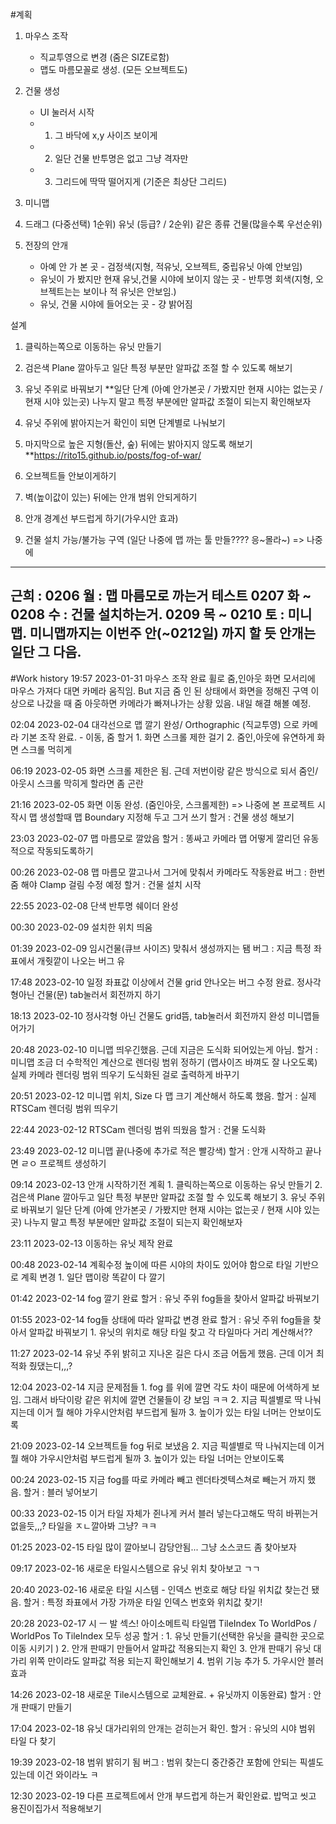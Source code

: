 #계획
1. 마우스 조작 
	- 직교투영으로 변경 (줌은 SIZE로함)
	- 맵도 마름모꼴로 생성. (모든 오브젝트도)

2. 건물 생성
	- UI 눌러서 시작
	- 1. 그 바닥에 x,y 사이즈 보이게 
	- 2. 일단 건물 반투명은 없고 그냥 격자만
	- 3. 그리드에 딱딱 떨어지게 (기준은 최상단 그리드)
3. 미니맵	

4. 드래그 (다중선택)
	1순위) 유닛 (등급? / 
	2순위) 같은 종류 건물(많을수록 우선순위)

5. 전장의 안개
	* 아예 안 가 본 곳 - 검정색(지형, 적유닛, 오브젝트, 중립유닛 아예 안보임)
	* 유닛이 가 봤지만 현재 유닛,건물 시야에 보이지 않는 곳 - 반투명 회색(지형, 오브젝트는는 보이나 적 유닛은 안보임.)
	* 유닛, 건물 시야에 들어오는 곳 - 걍 밝어짐

설계
1. 클릭하는쪽으로 이동하는 유닛 만들기
2. 검은색 Plane 깔아두고 일단 특정 부분만 알파값 조절 할 수 있도록 해보기
3. 유닛 주위로 바꿔보기
**일단 단계 (아예 안가본곳 / 가봤지만 현재 시야는 없는곳 / 현재 시야 있는곳) 나누지 말고 특정 부분에만 알파값 조절이 되는지 확인해보자
4. 유닛 주위에 밝아지는거 확인이 되면
	단계별로 나눠보기
5. 마지막으로 높은 지형(돌산, 숲) 뒤에는 밝아지지 않도록 해보기
**https://rito15.github.io/posts/fog-of-war/

1. 오브젝트들 안보이게하기
2. 벽(높이값이 있는) 뒤에는 안개 범위 안되게하기
3. 안개 경계선 부드럽게 하기(가우시안 효과)

6. 건물 설치 가능/불가능 구역 (일단 나중에 맵 까는 툴 만들???? 응~몰라~) 
	=> 나중에  

----------------------------------------------------------------------------------------------------------------------------------------
근희 :    0206 월 : 맵 마름모로 까는거 테스트
   0207 화 ~ 0208 수 : 건물 설치하는거.
   0209 목 ~ 0210 토 : 미니맵.
   미니맵까지는 이번주 안(~0212일) 까지 할 듯
   안개는 일단 그 다음.   
----------------------------------------------------------------------------------------------------------------------------------------

	
	
	
#Work history
19:57 2023-01-31	마우스 조작 완료
			휠로 줌,인아웃
			화면 모서리에 마우스 가져다 대면 카메라 움직임.
	But 지금 줌 인 된 상태에서 화면을 정해진 구역 이상으로 나갔을 때 줌 아웃하면 카메라가 빠져나가는 상황 있음. 내일 해결 해볼 예정.

02:04 2023-02-04	대각선으로 맵 깔기 완성/ Orthographic (직교투영) 으로 카메라 기본 조작 완료.
			- 이동, 줌
	할거 1. 화면 스크롤 제한 걸기 
		2. 줌인,아웃에 유연하게 화면 스크롤 먹히게

06:19 2023-02-05	화면 스크롤 제한은 됨.
	근데 저번이랑 같은 방식으로 되서 줌인/아웃시 스크롤 막히게 할라면 좀 곤란

21:16 2023-02-05	화면 이동 완성. (줌인아웃, 스크롤제한)
		=> 나중에 본 프로젝트 시작시 맵 생성할때 맵 Boundary 지정해 두고 그거 쓰기
	할거 : 건물 생성 해보기

23:03 2023-02-07	맵 마름모로 깔았음
	할거 : 똥싸고 카메라 맵 어떻게 깔리던 유동적으로 작동되도록하기

00:26 2023-02-08	맵 마름모 깔고나서 그거에 맞춰서 카메라도 작동완료 
	버그 : 한번 줌 해야 Clamp 걸림 수정 예정
	할거 : 건물 설치 시작

22:55 2023-02-08	단색 반투명 쉐이더 완성

00:30 2023-02-09	설치한 위치 띄움

01:39 2023-02-09	임시건물(큐브 사이즈) 맞춰서 생성까지는 됌
	버그 : 지금 특정 좌표에서 개줫깥이 나오는 버그 유 

17:48 2023-02-10	일정 좌표값 이상에서 건물 grid 안나오는 버그 수정 완료.
	정사각형아닌 건물(문) tab눌러서 회전까지 하기

18:13 2023-02-10	 정사각형 아닌 건물도 grid뜸, tab눌러서 회전까지 완성
	미니맵들어가기

20:48 2023-02-10	미니맵 띄우긴했음.	근데 지금은 도식화 되어있는게 아님.
	할거 : 미니맵 조금 더 수학적인 계산으로 렌더링 범위 정하기 (맵사이즈 바껴도 잘 나오도록)
		실제 카메라 렌더링 범위 띄우기
		도식화된 걸로 출력하게 바꾸기

20:51 2023-02-12	미니맵 위치, Size 다 맵 크기 계산해서 하도록 했음.
	할거 : 실제 RTSCam 렌더링 범위 띄우기

22:44 2023-02-12	RTSCam 렌더링 범위 띄웠음
	할거 : 건물 도식화

23:49 2023-02-12	미니맵 끝(나중에 추가로 적은 빨강색)
	할거 : 안개 시작하고 끝나면 ㄹㅇ 프로젝트 생성하기

09:14 2023-02-13	안개 시작하기전 계획
	1. 클릭하는쪽으로 이동하는 유닛 만들기
	2. 검은색 Plane 깔아두고 일단 특정 부분만 알파값 조절 할 수 있도록 해보기
	3. 유닛 주위로 바꿔보기
일단 단계 (아예 안가본곳 / 가봤지만 현재 시야는 없는곳 / 현재 시야 있는곳) 나누지 말고 특정 부분에만 알파값 조절이 되는지 확인해보자

23:11 2023-02-13	이동하는 유닛 제작 완료

00:48 2023-02-14	계획수정
	높이에 따른 시야의 차이도 있어야 함으로 타일 기반으로 계획 변경
	1. 일단 맵이랑 똑같이 다 깔기

01:42 2023-02-14	fog 깔기 완료
	할거 : 유닛 주위 fog들을 찾아서 알파값 바꿔보기

01:55 2023-02-14	fog들 상태에 따라 알파값 변경 완료
	할거 : 유닛 주위 fog들을 찾아서 알파값 바꿔보기
	1. 유닛의 위치로 해당 타일 찾고 각 타일마다 거리 계산해서??

11:27 2023-02-14	유닛 주위 밝히고 지나온 길은 다시 조금 어둡게 했음.
		근데 이거 최적화 줬댔는디,,,?

12:04 2023-02-14	지금 문제점들
	1. fog 를 위에 깔면 각도 차이 때문에 어색하게 보임.
		그래서 바닥이랑 같은 위치에 깔면 건물들이 걍 보임 ㅋㅋ
	2. 지금 픽셀별로 딱 나눠지는데 이거 뭘 해야 가우시안처럼 부드럽게 될까
	3. 높이가 있는 타일 너머는 안보이도록
		
21:09 2023-02-14	오브젝트들 fog 뒤로 보냈음
	2. 지금 픽셀별로 딱 나눠지는데 이거 뭘 해야 가우시안처럼 부드럽게 될까
	3. 높이가 있는 타일 너머는 안보이도록

00:24 2023-02-15	지금 fog를 따로 카메라 빼고 렌더타겟텍스쳐로 빼는거 까지 했음.
	할거 : 블러 넣어보기

00:33 2023-02-15	이거 타일 자체가 쥔나게 커서 블러 넣는다고해도 딱히 바뀌는거 없을듯,,,? 타일을 ㅈㄴ깔아봐 그냥? ㅋㅋ

01:25 2023-02-15	타일 많이 깔아보니 감당안됨... 그냥 소스코드 좀 찾아보자

09:17 2023-02-16	새로운 타일시스템으로 유닛 위치 찾아보고 ㄱㄱ

20:40 2023-02-16	새로운 타일 시스템 - 인덱스 번호로 해당 타일 위치값  찾는건 됐음.
	할거 : 특정 좌표에서 가장 가까운 타일 인덱스 번호와 위치값 찾기!

20:28 2023-02-17	시 ㅡ 발 섹스! 아이소메트릭 타일맵 TileIndex To WorldPos / WorldPos To TileIndex 모두 성공
	할거 : 1. 유닛 만들기(선택한 유닛을 클릭한 곳으로 이동 시키기 )
	2. 안개 판때기 만들어서 알파값 적용되는지 확인
	3. 안개 판때기 유닛 대가리 위쪽 만이라도 알파값 적용 되는지 확인해보기
	4. 범위 기능 추가
	5. 가우시안 블러 효과


14:26 2023-02-18	새로운 Tile시스템으로 교체완료. + 유닛까지 이동완료)
	할거 : 안개 판때기 만들기

17:04 2023-02-18	유닛 대가리위의 안개는 걷히는거 확인.
	할거 : 유닛의 시야 범위 타일 다 찾기

19:39 2023-02-18	범위 밝히기 됨
	버그 : 범위 찾는디 중간중간 포함에 안되는 픽셀도 있는데 이건 와이라노 ㅋ

12:30 2023-02-19	다른 프로젝트에서 안개 부드럽게 하는거 확인완료.
	밥먹고 씻고 용진이집가서 적용해보기